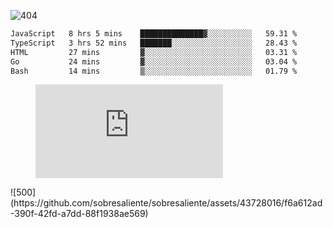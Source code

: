![404](https://user-images.githubusercontent.com/378023/89412096-6f759d80-d761-11ea-8c57-84b30ef3f2b1.png)

<!--START_SECTION:waka-->

```txt
JavaScript   8 hrs 5 mins    ██████████████▓░░░░░░░░░░   59.31 %
TypeScript   3 hrs 52 mins   ███████░░░░░░░░░░░░░░░░░░   28.43 %
HTML         27 mins         ▓░░░░░░░░░░░░░░░░░░░░░░░░   03.31 %
Go           24 mins         ▓░░░░░░░░░░░░░░░░░░░░░░░░   03.04 %
Bash         14 mins         ▒░░░░░░░░░░░░░░░░░░░░░░░░   01.79 %
```

<!--END_SECTION:waka-->
<figure><embed src="https://wakatime.com/share/@018b853e-267a-435d-a858-33e2b098b9d7/f3c3aa68-553a-4373-a9f9-2d456f62f780.svg"></embed></figure>
![500](https://github.com/sobresaliente/sobresaliente/assets/43728016/f6a612ad-390f-42fd-a7dd-88f1938ae569)
